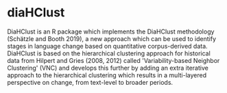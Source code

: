 # diaHClust

DiaHClust is an R package which implements the DiaHClust methodology (Schätzle and Booth 2019), 
    a new approach which can be used to identify stages in language change based on quantitative corpus-derived data. 
    DiaHClust is based on the hierarchical clustering approach for historical data from Hilpert and Gries (2008, 2012) 
    called 'Variability-based Neighbor Clustering' (VNC) and develops this further by adding an extra iterative approach 
    to the hierarchical clustering which results in a multi-layered perspective on change, from text-level to broader periods.
